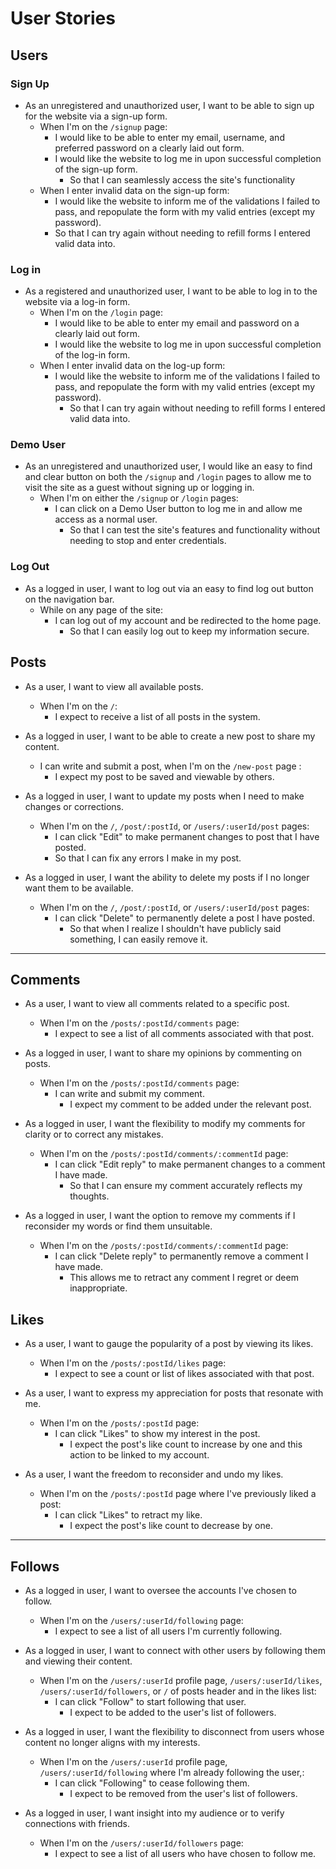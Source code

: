 # User Stories

## Users

### Sign Up

* As an unregistered and unauthorized user, I want to be able to sign up for the website via a sign-up form.
  * When I'm on the `/signup` page:
    * I would like to be able to enter my email, username, and preferred password on a clearly laid out form.
    * I would like the website to log me in upon successful completion of the sign-up form.
      * So that I can seamlessly access the site's functionality
  * When I enter invalid data on the sign-up form:
    * I would like the website to inform me of the validations I failed to pass, and repopulate the form with my valid entries (except my password).
    * So that I can try again without needing to refill forms I entered valid data into.

### Log in

* As a registered and unauthorized user, I want to be able to log in to the website via a log-in form.
  * When I'm on the `/login` page:
    * I would like to be able to enter my email and password on a clearly laid out form.
    * I would like the website to log me in upon successful completion of the log-in form.
  * When I enter invalid data on the log-up form:
    * I would like the website to inform me of the validations I failed to pass, and repopulate the form with my valid entries (except my password).
      * So that I can try again without needing to refill forms I entered valid data into.

### Demo User

* As an unregistered and unauthorized user, I would like an easy to find and clear button on both the `/signup` and `/login` pages to allow me to visit the site as a guest without signing up or logging in.
  * When I'm on either the `/signup` or `/login` pages:
    * I can click on a Demo User button to log me in and allow me access as a normal user.
      * So that I can test the site's features and functionality without needing to stop and enter credentials.

### Log Out

* As a logged in user, I want to log out via an easy to find log out button on the navigation bar.
  * While on any page of the site:
    * I can log out of my account and be redirected to the home page.
      * So that I can easily log out to keep my information secure.

## Posts

* As a user, I want to view all available posts.
  - When I'm on the `/`:
    - I expect to receive a list of all posts in the system.

* As a logged in user, I want to be able to create a new post to share my content.
  - I can write and submit a post, when I'm on the `/new-post` page :
    - I expect my post to be saved and viewable by others.

* As a logged in user, I want to update my posts when I need to make changes or corrections.
  - When I'm on the `/`, `/post/:postId`, or `/users/:userId/post` pages:
    -  I can click "Edit" to make permanent changes to post that I have posted.
      - So that I can fix any errors I make in my post.

* As a logged in user, I want the ability to delete my posts if I no longer want them to be available.
  - When I'm on the `/`, `/post/:postId`, or `/users/:userId/post` pages:
    - I can click "Delete" to permanently delete a post I have posted.
      - So that when I realize I shouldn't have publicly said something, I can easily remove it.

---

## Comments

* As a user, I want to view all comments related to a specific post.
  - When I'm on the `/posts/:postId/comments` page:
    - I expect to see a list of all comments associated with that post.

* As a logged in user, I want to share my opinions by commenting on posts.
  - When I'm on the `/posts/:postId/comments` page:
    - I can write and submit my comment.
      - I expect my comment to be added under the relevant post.

* As a logged in user, I want the flexibility to modify my comments for clarity or to correct any mistakes.
  - When I'm on the `/posts/:postId/comments/:commentId` page:
    - I can click "Edit reply" to make permanent changes to a comment I have made.
      - So that I can ensure my comment accurately reflects my thoughts.

* As a logged in user, I want the option to remove my comments if I reconsider my words or find them unsuitable.
  - When I'm on the `/posts/:postId/comments/:commentId` page:
    - I can click "Delete reply" to permanently remove a comment I have made.
      - This allows me to retract any comment I regret or deem inappropriate.

## Likes

* As a user, I want to gauge the popularity of a post by viewing its likes.
  - When I'm on the `/posts/:postId/likes` page:
    - I expect to see a count or list of likes associated with that post.

* As a user, I want to express my appreciation for posts that resonate with me.
  - When I'm on the `/posts/:postId` page:
    - I can click "Likes" to show my interest in the post.
      - I expect the post's like count to increase by one and this action to be linked to my account.

* As a user, I want the freedom to reconsider and undo my likes.
  - When I'm on the `/posts/:postId` page where I've previously liked a post:
    - I can click "Likes" to retract my like.
      - I expect the post's like count to decrease by one.

---

## Follows

* As a logged in user, I want to oversee the accounts I've chosen to follow.
  - When I'm on the `/users/:userId/following` page:
    - I expect to see a list of all users I'm currently following.

* As a logged in user, I want to connect with other users by following them and viewing their content.
  - When I'm on the `/users/:userId` profile page, `/users/:userId/likes`, `/users/:userId/followers`, or `/` of posts header and in the likes list:
    - I can click "Follow" to start following that user.
      - I expect to be added to the user's list of followers.

* As a logged in user, I want the flexibility to disconnect from users whose content no longer aligns with my interests.
  - When I'm on the `/users/:userId` profile page, `/users/:userId/following` where I'm already following the user,:
    - I can click "Following" to cease following them.
      - I expect to be removed from the user's list of followers.

* As a logged in user, I want insight into my audience or to verify connections with friends.
  - When I'm on the `/users/:userId/followers` page:
    - I expect to see a list of all users who have chosen to follow me.
